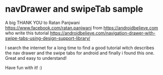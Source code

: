 # navDrawer and swipeTab sample

A big THANK YOU to Ratan Panjwani https://www.facebook.com/ratan.panjwani from https://androidbelieve.com
who write this tutorial https://androidbelieve.com/navigation-drawer-with-swipe-tabs-using-design-support-library/

I search the internet for a long time to find a good tutorial witch describes the nav drawer and the swipe tabs for android and finally i found this one.
Great and easy to understand!

Have fun with it! :)


